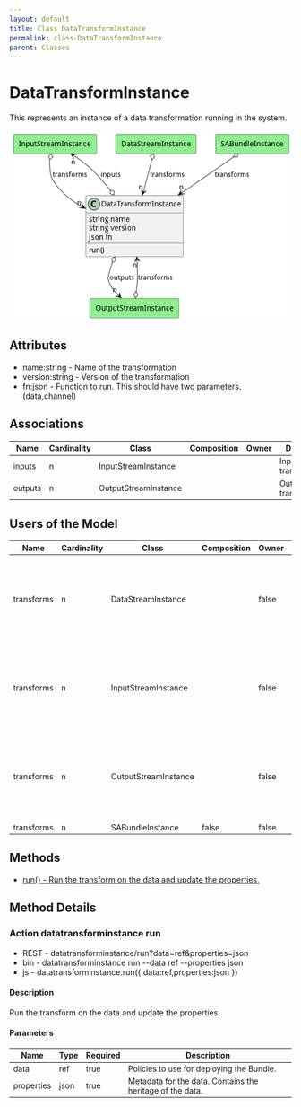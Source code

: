 ```yaml
---
layout: default
title: Class DataTransformInstance
permalink: class-DataTransformInstance
parent: Classes
---
```


# DataTransformInstance

This represents an instance of a data transformation running in the system.

![Logical Diagram](./logical.png)

## Attributes

* name:string - Name of the transformation
* version:string - Version of the transformation
* fn:json - Function to run. This should have two parameters. (data,channel)


## Associations

| Name | Cardinality | Class | Composition | Owner | Description |
| --- | --- | --- | --- | --- | --- |
| inputs | n | InputStreamInstance |  |  | Inputs of the transformation. |
| outputs | n | OutputStreamInstance |  |  | Outputs of the transformation. |



## Users of the Model

| Name | Cardinality | Class | Composition | Owner | Description |
| --- | --- | --- | --- | --- | --- |
| transforms | n | DataStreamInstance |  | false | These are the transforms to run on the stream before it goes to the output streams. |
| transforms | n | InputStreamInstance |  | false | These are the transforms to run on the stream before it goes to the output streams. |
| transforms | n | OutputStreamInstance |  | false | These are the transforms to run on the stream before it goes to the output streams. |
| transforms | n | SABundleInstance | false | false |  |





## Methods
* [run() - Run the transform on the data and update the properties.](#action-run)


<h2>Method Details</h2>
    
### Action datatransforminstance run



* REST - datatransforminstance/run?data=ref&amp;properties=json
* bin - datatransforminstance run --data ref --properties json
* js - datatransforminstance.run({ data:ref,properties:json })

#### Description
Run the transform on the data and update the properties.

#### Parameters

| Name | Type | Required | Description |
|---|---|---|---|
| data | ref |true | Policies to use for deploying the Bundle. |
| properties | json |true | Metadata for the data. Contains the heritage of the data. |





